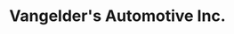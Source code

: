 ---
title: "Vangelder's Automotive Inc."
url: /piffard/vangelders-automotive-inc/
shop: Autowerkstatt
---